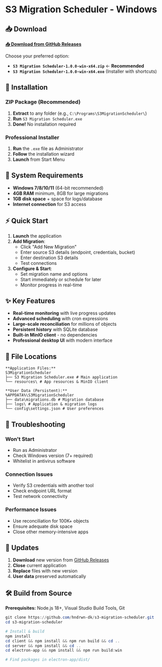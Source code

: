 # S3 Migration Scheduler - Windows

## 📥 Download

**[📥 Download from GitHub Releases](https://github.com/hndrwn-dk/s3-migration-scheduler/releases/latest)**

Choose your preferred option:
- **`S3 Migration Scheduler-1.0.0-win-x64.zip`** ← **Recommended**
- **`S3 Migration Scheduler-1.0.0-win-x64.exe`** (Installer with shortcuts)

## 🚀 Installation

### ZIP Package (Recommended)
1. **Extract** to any folder (e.g., `C:\Programs\S3MigrationScheduler\`)
2. **Run** `S3 Migration Scheduler.exe`
3. **Done!** No installation required

### Professional Installer
1. **Run** the `.exe` file as Administrator
2. **Follow** the installation wizard
3. **Launch** from Start Menu

## 🎯 System Requirements

- **Windows 7/8/10/11** (64-bit recommended)
- **4GB RAM** minimum, 8GB for large migrations
- **1GB disk space** + space for logs/database
- **Internet connection** for S3 access

## ⚡ Quick Start

1. **Launch** the application
2. **Add Migration**:
   - Click "Add New Migration"
   - Enter source S3 details (endpoint, credentials, bucket)
   - Enter destination S3 details
   - Test connections
3. **Configure & Start**:
   - Set migration name and options
   - Start immediately or schedule for later
   - Monitor progress in real-time

## ✨ Key Features

- **Real-time monitoring** with live progress updates
- **Advanced scheduling** with cron expressions
- **Large-scale reconciliation** for millions of objects
- **Persistent history** with SQLite database
- **Built-in MinIO client** - no dependencies
- **Professional desktop UI** with modern interface

## 📁 File Locations
```
**Application Files:**
S3MigrationScheduler
├── S3 Migration Scheduler.exe # Main application 
└── resources\ # App resources & MinIO client
```
```
**User Data (Persistent):**
%APPDATA%\S3MigrationScheduler
├── data\migrations.db # Migration database 
├── logs\ # Application & migration logs 
└── config\settings.json # User preferences
```

## 🔧 Troubleshooting

### Won't Start
- Run as Administrator
- Check Windows version (7+ required)
- Whitelist in antivirus software

### Connection Issues
- Verify S3 credentials with another tool
- Check endpoint URL format
- Test network connectivity

### Performance Issues  
- Use reconciliation for 100K+ objects
- Ensure adequate disk space
- Close other memory-intensive apps

## 🔄 Updates

1. **Download** new version from [GitHub Releases](https://github.com/hndrwn-dk/s3-migration-scheduler/releases)
2. **Close** current application
3. **Replace** files with new version
4. **User data** preserved automatically

## 🛠️ Build from Source

**Prerequisites:** Node.js 18+, Visual Studio Build Tools, Git

```powershell
git clone https://github.com/hndrwn-dk/s3-migration-scheduler.git
cd s3-migration-scheduler

# Install & build
npm install
cd client && npm install && npm run build && cd ..
cd server && npm install && cd ..
cd electron-app && npm install && npm run build:win

# Find packages in electron-app/dist/
```
